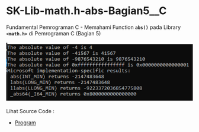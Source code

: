 # SK-Lib-math.h-abs-Bagian5__C
Fundamental Pemrograman C - Memahami Function <code><b>abs()</b></code> pada Library <code><b>&lt;math.h></b></code> di Pemrograman C (Bagian 5)<br><br>
<img src="https://github.com/RizkyKhapidsyah/SK-Lib-math.h-abs-Bagian5__C/blob/master/SK-Lib-math.h-abs-Bagian5__C/result/001.PNG"><br><br>
Lihat Source Code : <br>
- <a href="https://github.com/RizkyKhapidsyah/SK-Lib-math.h-abs-Bagian5__C/blob/master/SK-Lib-math.h-abs-Bagian5__C/Source.c">Program</a>
